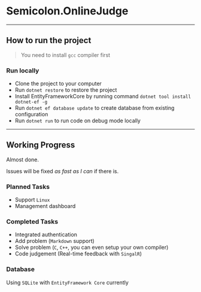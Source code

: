 # Semicolon.OnlineJudge

---

## How to run the project

> You need to install `gcc` compiler first

### Run locally

- Clone the project to your computer
- Run `dotnet restore` to restore the project
- Install EntityFrameworkCore by running command `dotnet tool install dotnet-ef -g`
- Run `dotnet ef database update` to create database from existing configuration
- Run `dotnet run` to run code on debug mode locally

---

## Working Progress

Almost done. 

Issues will be fixed *as fast as I can* if there is.

### Planned Tasks

- Support `Linux`
- Management dashboard

### Completed Tasks

- Integrated authentication
- Add problem (`Markdown` support)
- Solve problem (`C`,  `C++`, you can even setup your own compiler)
- Code judgement (Real-time feedback with `SingalR`)

### Database

Using `SQLite` with `EntityFramework Core` currently
